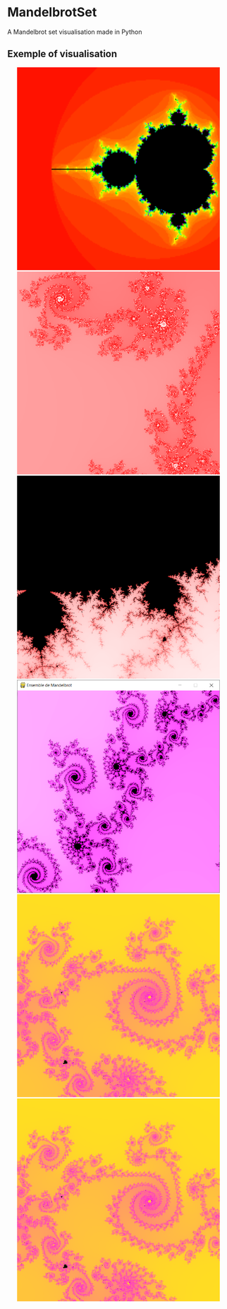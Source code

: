# MandelbrotSet
 A Mandelbrot set visualisation made in Python
 
 ## Exemple of visualisation
 

<p align="center" width="460">
	<img width="460" id="image1" src="Main.png" />
	<img width="460" id="image2" src="Example1.png" />
	<img width="460" id="image3" src="Example2.png" />
	<img width="460" id="image4" src="Example3.png" />
	<img width="460" id="image5" src="Example4.png" />
	<img width="460" id="image6" src="Example4.png" />
</p>
